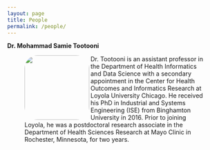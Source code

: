 ```yaml
---
layout: page
title: People
permalink: /people/
---
```


**Dr. Mohammad Samie Tootooni**

<figure>
    <a href="../images/mtootooni.jpg">
        <img src="https://raw.githubusercontent.com/TestRun23/TestRun23.github.io/master/images/mtootooni.jpg"  width="150px" height="150px" align="left" style="border-radius:20%"/>
    </a>
<figcaption>
    Dr. Tootooni is an assistant professor in the Department of Health Informatics and Data Science with a secondary appointment in the Center for Health Outcomes and Informatics Research at Loyola University Chicago. He received his PhD in Industrial and Systems Engineering (ISE) from Binghamton University in 2016. Prior to joining Loyola, he was a postdoctoral research associate in the Department of Health Sciences Research at Mayo Clinic in Rochester, Minnesota, for two years.
</figcaption>
</figure>
<br>
